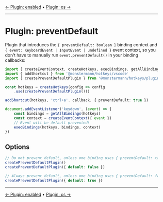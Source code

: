 [← Plugin: enabled](./enabled.md) • [Plugin: os →](./os.md)

---

# Plugin: preventDefault

Plugin that introduces the `{ preventDefault: boolean }` binding context and `{ event: KeyboardEvent | InputEvent | undefined }` event context, so you don't have to manually run `event.preventDefault()` in your binding callbacks:

```ts
import { createEventContext, createHotkeys, execBindings, getAllBindings } from '@monstermann/hotkeys'
import { addShortcut } from '@monstermann/hotkeys/vscode'
import { createPreventDefaultPlugin } from '@monstermann/hotkeys/plugins/preventDefault'

const hotkeys = createHotkeys(config => config
    .use(createPreventDefaultPlugin()))

addShortcut(hotkeys, 'ctrl+a', callback, { preventDefault: true })

document.addEventListener('keydown', (event) => {
    const bindings = getAllBindings(hotkeys)
    const context = createEventContext({ event })
    // Event will be default prevented!
    execBindings(hotkeys, bindings, context)
})
```

## Options

```ts
// Do not prevent default, unless one binding uses { preventDefault: true }
createPreventDefaultPlugin()
createPreventDefaultPlugin({ default: false })

// Always prevent default, unless one binding uses { preventDefault: false }
createPreventDefaultPlugin({ default: true })
```

---

[← Plugin: enabled](./enabled.md) • [Plugin: os →](./os.md)
